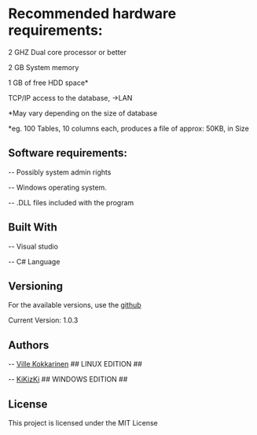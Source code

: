 # Recommended hardware requirements:
2 GHZ Dual core processor or better

2 GB  System memory

1 GB  of free HDD space*

TCP/IP access to the database, ->LAN

*May vary depending on the size of database

*eg. 100 Tables, 10 columns each, produces a file of approx: 50KB, in Size

 
 
## Software requirements:
-- Possibly system admin rights

-- Windows operating system.

-- .DLL files included with the program

 
 
## Built With

-- Visual studio

-- C# Language

 
 
## Versioning

For the available versions, use the [github](https://github.com/KiKizKi/kikizki.github.io)

Current Version: 1.0.3
 
 

## Authors

-- [Ville Kokkarinen](https://github.com/VilleKokkarinen) ## LINUX EDITION ##

-- [KiKizKi](https://github.com/kikizki) ## WINDOWS EDITION ##

 
 
## License

This project is licensed under the MIT License
 
